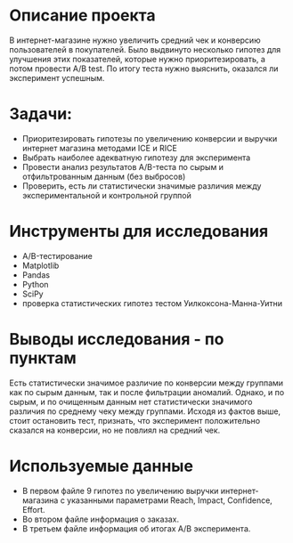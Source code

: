 
# Описание проекта 
В интернет-магазине нужно увеличить средний чек и конверсию пользователей в покупателей. Было выдвинуто несколько гипотез для улучшения этих показателей, которые нужно приоритезировать, а потом провести A/B test. По итогу теста нужно выяснить, оказался ли эксперимент успешным. 

# Задачи: 
* Приоритезировать гипотезы по увеличению конверсии и выручки интернет магазина методами ICE и RICE
* Выбрать наиболее адекватную гипотезу для эксперимента
* Провести анализ результатов A/B-теста по сырым и отфильтрованным данным (без выбросов)
* Проверить, есть ли статистически значимые различия между экспериментальной и контрольной группой 

# Инструменты для исследования
* A/B-тестирование
* Matplotlib
* Pandas
* Python
* SciPy
* проверка статистических гипотез тестом Уилкоксона-Манна-Уитни

# Выводы исследования - по пунктам
Есть статистически значимое различие по конверсии между группами как по сырым данным, так и после фильтрации аномалий. 
Однако, и по сырым, и по очищенным данным нет статистически значимого различия по среднему чеку между группами.
Исходя из фактов выше, стоит остановить тест, признать, что эксперимент положительно сказался на конверсии, но не повлиял на средний чек.

# Используемые данные

- В первом файле 9 гипотез по увеличению выручки интернет-магазина с указанными параметрами Reach, Impact, Confidence, Effort.
- Во втором файле информация о заказах. 
- В третьем файле информация об итогах  А/B эксперимента. 
